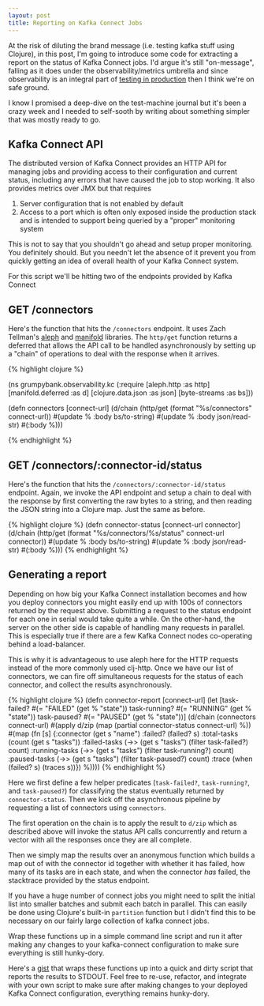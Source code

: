 ```yaml
---
layout: post
title: Reporting on Kafka Connect Jobs
---
```


At the risk of diluting the brand message (i.e. testing kafka stuff
using Clojure), in this post, I'm going to introduce some code for
extracting a report on the status of Kafka Connect jobs. I'd argue
it's still "on-message", falling as it does under the
observability/metrics umbrella and since observability is an integral
part of [testing in
production](https://medium.com/@copyconstruct/testing-in-production-the-safe-way-18ca102d0ef1)
then I think we're on safe ground.

I know I promised a deep-dive on the test-machine journal but it's
been a crazy week and I needed to self-sooth by writing about
something simpler that was mostly ready to go.

## Kafka Connect API

The distributed version of Kafka Connect provides an HTTP API for
managing jobs and providing access to their configuration and current
status, including any errors that have caused the job to stop
working. It also provides metrics over JMX but that requires

 1. Server configuration that is not enabled by default
 2. Access to a port which is often only exposed inside the production
    stack and is intended to support being queried by a "proper"
	monitoring system

This is not to say that you shouldn't go ahead and setup proper
monitoring. You definitely should. But you needn't let the absence of
it prevent you from quickly getting an idea of overall health of your
Kafka Connect system.

For this script we'll be hitting two of the endpoints provided by
Kafka Connect

## GET /connectors

Here's the function that hits the `/connectors` endpoint. It uses Zach
Tellman's [aleph](https://github.com/ztellman/aleph) and
[manifold](https://github.com/ztellman/manifold) libraries. The
`http/get` function returns a deferred that allows the API call to be
handled asynchronously by setting up a "chain" of operations to deal
with the response when it arrives.

{% highlight clojure %}

(ns grumpybank.observability.kc
 (:require
   [aleph.http :as http]
   [manifold.deferred :as d]
   [clojure.data.json :as json]
   [byte-streams :as bs]))

(defn connectors
  [connect-url]
  (d/chain (http/get (format "%s/connectors" connect-url))
    #(update % :body bs/to-string)
    #(update % :body json/read-str)
    #(:body %)))

{% endhighlight %}

## GET /connectors/:connector-id/status

Here's the function that hits the `/connectors/:connector-id/status`
endpoint.  Again, we invoke the API endpoint and setup a chain to deal
with the response by first converting the raw bytes to a string, and
then reading the JSON string into a Clojure map. Just the same as
before.

{% highlight clojure %}
(defn connector-status
  [connect-url connector]
  (d/chain (http/get (format "%s/connectors/%s/status"
                             connect-url
                             connector))
    #(update % :body bs/to-string)
    #(update % :body json/read-str)
    #(:body %)))
{% endhighlight %}	
	
## Generating a report
	
Depending on how big your Kafka Connect installation becomes and how
you deploy connectors you might easily end up with 100s of connectors
returned by the request above. Submitting a request to the status
endpoint for each one in serial would take quite a while. On the
other-hand, the server on the other side is capable of handling many
requests in parallel. This is especially true if there are a few Kafka
Connect nodes co-operating behind a load-balancer.

This is why it is advantageous to use aleph here for the HTTP requests
instead of the more commonly used clj-http. Once we have our list of
connectors, we can fire off simultaneous requests for the status of
each connector, and collect the results asynchronously.

{% highlight clojure %}
(defn connector-report
  [connect-url]
  (let [task-failed? #(= "FAILED" (get % "state"))
        task-running? #(= "RUNNING" (get % "state"))
        task-paused? #(= "PAUSED" (get % "state"))]
    (d/chain (connectors connect-url)
      #(apply d/zip (map (partial connector-status connect-url) %))
      #(map (fn [s]
              {:connector (get s "name")
               :failed? (failed? s)
               :total-tasks (count (get s "tasks"))
               :failed-tasks (->> (get s "tasks")
                                  (filter task-failed?)
                                  count)
               :running-tasks (->> (get s "tasks")
                                   (filter task-running?)
                                   count)
               :paused-tasks (->> (get s "tasks")
                                  (filter task-paused?)
                                  count)
               :trace (when (failed? s)
                        (traces s))}) %))))
{% endhighlight %}

Here we first define a few helper predicates (`task-failed?`,
`task-running?`, and `task-paused?`) for classifying the status
eventually returned by `connector-status`. Then we kick off the
asynchronous pipeline by requesting a list of connectors using
`connectors`.

The first operation on the chain is to apply the result to `d/zip`
which as described above will invoke the status API calls concurrently
and return a vector with all the responses once they are all complete.

Then we simply map the results over an anonymous function which builds
a map out of with the connector id together with whether it has
failed, how many of its tasks are in each state, and when the connector
*has* failed, the stacktrace provided by the status endpoint.

If you have a huge number of connect jobs you might need to split the
initial list into smaller batches and submit each batch in
parallel. This can easily be done using Clojure's built-in `partition`
function but I didn't find this to be necessary on our fairly large
collection of kafka connect jobs.

Wrap these functions up in a simple command line script and run it
after making any changes to your kafka-connect configuration to make
sure everything is still hunky-dory.

Here's a [gist](https://gist.github.com/cddr/da5215ed83653872bee3febdbb435e65)
that wraps these functions up into a quick and dirty script that reports the
results to STDOUT. Feel free to re-use, refactor, and integrate with
your own script to make sure after making changes to your deployed Kafka
Connect configuration, everything remains hunky-dory.


